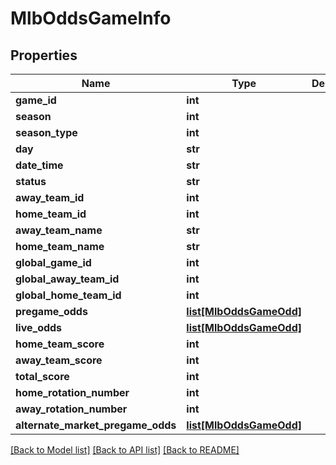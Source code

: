 # MlbOddsGameInfo

## Properties
Name | Type | Description | Notes
------------ | ------------- | ------------- | -------------
**game_id** | **int** |  | [optional] 
**season** | **int** |  | [optional] 
**season_type** | **int** |  | [optional] 
**day** | **str** |  | [optional] 
**date_time** | **str** |  | [optional] 
**status** | **str** |  | [optional] 
**away_team_id** | **int** |  | [optional] 
**home_team_id** | **int** |  | [optional] 
**away_team_name** | **str** |  | [optional] 
**home_team_name** | **str** |  | [optional] 
**global_game_id** | **int** |  | [optional] 
**global_away_team_id** | **int** |  | [optional] 
**global_home_team_id** | **int** |  | [optional] 
**pregame_odds** | [**list[MlbOddsGameOdd]**](MlbOddsGameOdd.md) |  | [optional] 
**live_odds** | [**list[MlbOddsGameOdd]**](MlbOddsGameOdd.md) |  | [optional] 
**home_team_score** | **int** |  | [optional] 
**away_team_score** | **int** |  | [optional] 
**total_score** | **int** |  | [optional] 
**home_rotation_number** | **int** |  | [optional] 
**away_rotation_number** | **int** |  | [optional] 
**alternate_market_pregame_odds** | [**list[MlbOddsGameOdd]**](MlbOddsGameOdd.md) |  | [optional] 

[[Back to Model list]](../README.md#documentation-for-models) [[Back to API list]](../README.md#documentation-for-api-endpoints) [[Back to README]](../README.md)

